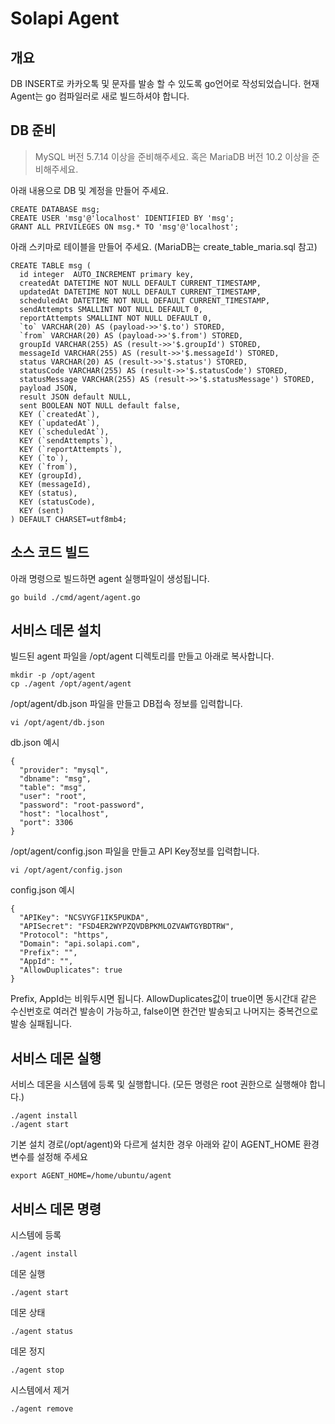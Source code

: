 # Solapi Agent

## 개요
DB INSERT로 카카오톡 및 문자를 발송 할 수 있도록 go언어로 작성되었습니다.
현재 Agent는 go 컴파일러로 새로 빌드하셔야 합니다.

## DB 준비
> MySQL 버전 5.7.14 이상을 준비해주세요.
> 혹은 MariaDB 버전 10.2 이상을 준비해주세요.

아래 내용으로 DB 및 계정을 만들어 주세요.
```
CREATE DATABASE msg;
CREATE USER 'msg'@'localhost' IDENTIFIED BY 'msg';
GRANT ALL PRIVILEGES ON msg.* TO 'msg'@'localhost';
```
아래 스키마로 테이블을 만들어 주세요. (MariaDB는 create_table_maria.sql 참고)
```
CREATE TABLE msg (
  id integer  AUTO_INCREMENT primary key,
  createdAt DATETIME NOT NULL DEFAULT CURRENT_TIMESTAMP,
  updatedAt DATETIME NOT NULL DEFAULT CURRENT_TIMESTAMP,
  scheduledAt DATETIME NOT NULL DEFAULT CURRENT_TIMESTAMP,
  sendAttempts SMALLINT NOT NULL DEFAULT 0,
  reportAttempts SMALLINT NOT NULL DEFAULT 0,
  `to` VARCHAR(20) AS (payload->>'$.to') STORED,
  `from` VARCHAR(20) AS (payload->>'$.from') STORED,
  groupId VARCHAR(255) AS (result->>'$.groupId') STORED,
  messageId VARCHAR(255) AS (result->>'$.messageId') STORED,
  status VARCHAR(20) AS (result->>'$.status') STORED,
  statusCode VARCHAR(255) AS (result->>'$.statusCode') STORED,
  statusMessage VARCHAR(255) AS (result->>'$.statusMessage') STORED,
  payload JSON,
  result JSON default NULL,
  sent BOOLEAN NOT NULL default false,
  KEY (`createdAt`),
  KEY (`updatedAt`),
  KEY (`scheduledAt`),
  KEY (`sendAttempts`),
  KEY (`reportAttempts`),
  KEY (`to`),
  KEY (`from`),
  KEY (groupId),
  KEY (messageId),
  KEY (status),
  KEY (statusCode),
  KEY (sent)
) DEFAULT CHARSET=utf8mb4;
```

## 소스 코드 빌드
아래 명령으로 빌드하면 agent 실행파일이 생성됩니다.
```
go build ./cmd/agent/agent.go
```

## 서비스 데몬 설치

빌드된 agent 파일을 /opt/agent 디렉토리를 만들고 아래로 복사합니다.
```
mkdir -p /opt/agent
cp ./agent /opt/agent/agent
```

/opt/agent/db.json 파일을 만들고 DB접속 정보를 입력합니다.
```
vi /opt/agent/db.json
```
db.json 예시
```
{
  "provider": "mysql",
  "dbname": "msg",
  "table": "msg",
  "user": "root",
  "password": "root-password",
  "host": "localhost",
  "port": 3306
}
```

/opt/agent/config.json 파일을 만들고 API Key정보를 입력합니다.
```
vi /opt/agent/config.json
```
config.json 예시
```
{
  "APIKey": "NCSVYGF1IK5PUKDA",
  "APISecret": "FSD4ER2WYPZQVDBPKMLOZVAWTGYBDTRW",
  "Protocol": "https",
  "Domain": "api.solapi.com",
  "Prefix": "",
  "AppId": "",
  "AllowDuplicates": true
}
```
Prefix, AppId는 비워두시면 됩니다.
AllowDuplicates값이 true이면 동시간대 같은 수신번호로 여러건 발송이 가능하고, false이면 한건만 발송되고 나머지는 중복건으로 발송 실패됩니다.

## 서비스 데몬 실행
서비스 데몬을 시스템에 등록 및 실행합니다. (모든 명령은 root 권한으로 실행해야 합니다.)
```
./agent install
./agent start
```

기본 설치 경로(/opt/agent)와 다르게 설치한 경우 아래와 같이 AGENT_HOME 환경변수를 설정해 주세요
```
export AGENT_HOME=/home/ubuntu/agent
```

## 서비스 데몬 명령
시스템에 등록
```
./agent install
```

데몬 실행
```
./agent start
```

데몬 상태
```
./agent status
```

데몬 정지
```
./agent stop
```

시스템에서 제거
```
./agent remove
```
